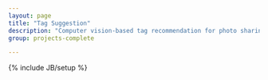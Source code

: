 ```yaml
---
layout: page
title: "Tag Suggestion"
description: "Computer vision-based tag recommendation for photo sharing websites, such as Flickr."
group: projects-complete

---
```

{% include JB/setup %}
